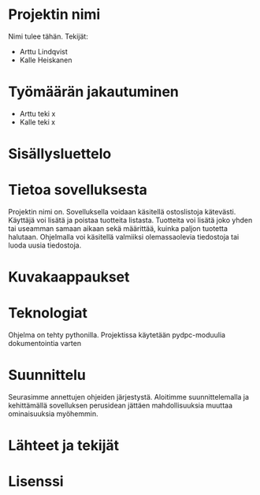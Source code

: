 
# Projektin nimi

Nimi tulee tähän. 
Tekijät: 
- Arttu Lindqvist
- Kalle Heiskanen

# Työmäärän jakautuminen
- Arttu teki x
- Kalle teki x

# Sisällysluettelo

# Tietoa sovelluksesta
Projektin nimi on. Sovelluksella voidaan käsitellä ostoslistoja kätevästi. Käyttäjä voi lisätä ja poistaa tuotteita listasta. Tuotteita voi lisätä joko yhden tai useamman samaan aikaan sekä määrittää, kuinka paljon tuotetta halutaan. Ohjelmalla voi käsitellä valmiiksi olemassaolevia tiedostoja tai luoda uusia tiedostoja. 

# Kuvakaappaukset

# Teknologiat
Ohjelma on tehty pythonilla. Projektissa käytetään pydpc-moduulia dokumentointia varten

# Suunnittelu
Seurasimme annettujen ohjeiden järjestystä. Aloitimme suunnittelemalla ja kehittämällä sovelluksen perusidean jättäen mahdollisuuksia muuttaa ominaisuuksia myöhemmin.

# Lähteet ja tekijät

# Lisenssi
